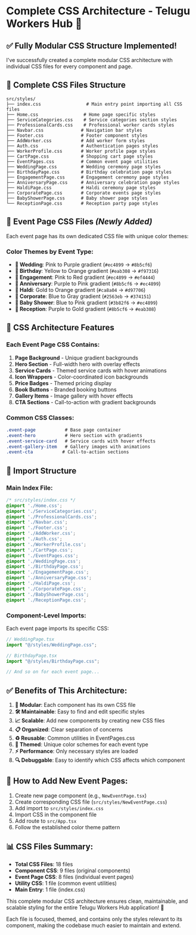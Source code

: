 # Complete CSS Architecture - Telugu Workers Hub 🎨

## ✅ **Fully Modular CSS Structure Implemented!**

I've successfully created a complete modular CSS architecture with individual CSS files for every component and page. 

## 📁 **Complete CSS Files Structure**

```
src/styles/
├── index.css                 # Main entry point importing all CSS files
├── Home.css                 # Home page specific styles
├── ServiceCategories.css    # Service categories section styles
├── ProfessionalCards.css    # Professional worker cards styles
├── Navbar.css              # Navigation bar styles
├── Footer.css              # Footer component styles
├── AddWorker.css           # Add worker form styles
├── Auth.css                # Authentication pages styles
├── WorkerProfile.css       # Worker profile page styles
├── CartPage.css            # Shopping cart page styles
├── EventPages.css          # Common event page utilities
├── WeddingPage.css         # Wedding ceremony page styles
├── BirthdayPage.css        # Birthday celebration page styles
├── EngagementPage.css      # Engagement ceremony page styles
├── AnniversaryPage.css     # Anniversary celebration page styles
├── HaldiPage.css           # Haldi ceremony page styles
├── CorporatePage.css       # Corporate events page styles
├── BabyShowerPage.css      # Baby shower page styles
└── ReceptionPage.css       # Reception party page styles
```

## 🎉 **Event Page CSS Files** *(Newly Added)*

Each event page has its own dedicated CSS file with unique color themes:

### **Color Themes by Event Type:**
- **🤍 Wedding**: Pink to Purple gradient (`#ec4899` → `#8b5cf6`)
- **🎂 Birthday**: Yellow to Orange gradient (`#eab308` → `#f97316`)
- **💍 Engagement**: Pink to Red gradient (`#ec4899` → `#ef4444`)
- **🥂 Anniversary**: Purple to Pink gradient (`#8b5cf6` → `#ec4899`)
- **💛 Haldi**: Gold to Orange gradient (`#ca8a04` → `#d97706`)
- **💼 Corporate**: Blue to Gray gradient (`#2563eb` → `#374151`)
- **👶 Baby Shower**: Blue to Pink gradient (`#3b82f6` → `#ec4899`)
- **🎉 Reception**: Purple to Gold gradient (`#8b5cf6` → `#eab308`)

## 🎨 **CSS Architecture Features**

### **Each Event Page CSS Contains:**
1. **Page Background** - Unique gradient backgrounds
2. **Hero Section** - Full-width hero with overlay effects
3. **Service Cards** - Themed service cards with hover animations
4. **Icon Wrappers** - Color-coordinated icon backgrounds
5. **Price Badges** - Themed pricing display
6. **Book Buttons** - Branded booking buttons
7. **Gallery Items** - Image gallery with hover effects
8. **CTA Sections** - Call-to-action with gradient backgrounds

### **Common CSS Classes:**
```css
.event-page           # Base page container
.event-hero           # Hero section with gradients
.event-service-card   # Service cards with hover effects
.event-gallery-item   # Gallery images with animations
.event-cta           # Call-to-action sections
```

## 🔗 **Import Structure**

### **Main Index File:**
```css
/* src/styles/index.css */
@import './Home.css';
@import './ServiceCategories.css';
@import './ProfessionalCards.css';
@import './Navbar.css';
@import './Footer.css';
@import './AddWorker.css';
@import './Auth.css';
@import './WorkerProfile.css';
@import './CartPage.css';
@import './EventPages.css';
@import './WeddingPage.css';
@import './BirthdayPage.css';
@import './EngagementPage.css';
@import './AnniversaryPage.css';
@import './HaldiPage.css';
@import './CorporatePage.css';
@import './BabyShowerPage.css';
@import './ReceptionPage.css';
```

### **Component-Level Imports:**
Each event page imports its specific CSS:
```typescript
// WeddingPage.tsx
import "@/styles/WeddingPage.css";

// BirthdayPage.tsx  
import "@/styles/BirthdayPage.css";

// And so on for each event page...
```

## ✅ **Benefits of This Architecture:**

1. **🔧 Modular**: Each component has its own CSS file
2. **🛠️ Maintainable**: Easy to find and edit specific styles
3. **📈 Scalable**: Add new components by creating new CSS files
4. **📋 Organized**: Clear separation of concerns
5. **♻️ Reusable**: Common utilities in EventPages.css
6. **🎨 Themed**: Unique color schemes for each event type
7. **⚡ Performance**: Only necessary styles are loaded
8. **🔍 Debuggable**: Easy to identify which CSS affects which component

## 🚀 **How to Add New Event Pages:**

1. Create new page component (e.g., `NewEventPage.tsx`)
2. Create corresponding CSS file (`src/styles/NewEventPage.css`)
3. Add import to `src/styles/index.css`
4. Import CSS in the component file
5. Add route to `src/App.tsx`
6. Follow the established color theme pattern

## 📊 **CSS Files Summary:**

- **Total CSS Files**: 18 files
- **Component CSS**: 9 files (original components)
- **Event Page CSS**: 8 files (individual event pages)
- **Utility CSS**: 1 file (common event utilities)
- **Main Entry**: 1 file (index.css)

This complete modular CSS architecture ensures clean, maintainable, and scalable styling for the entire Telugu Workers Hub application! 🎉

Each file is focused, themed, and contains only the styles relevant to its component, making the codebase much easier to maintain and extend.